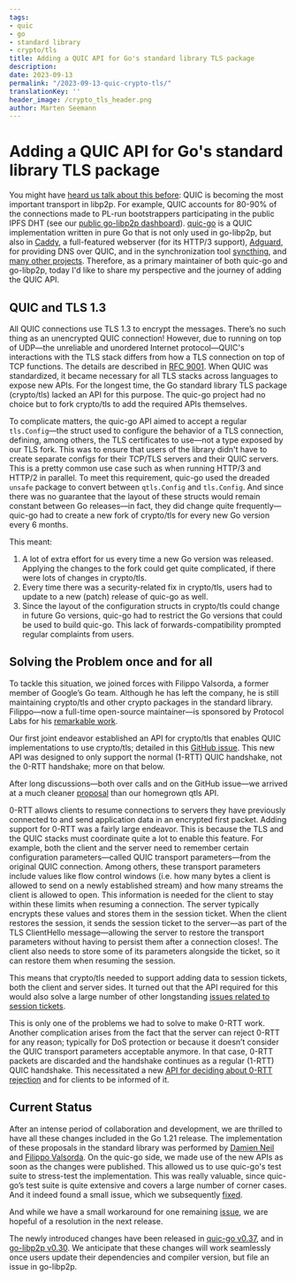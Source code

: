 ```yaml
---
tags:
- quic
- go
- standard library
- crypto/tls
title: Adding a QUIC API for Go's standard library TLS package
description:
date: 2023-09-13
permalink: "/2023-09-13-quic-crypto-tls/"
translationKey: ''
header_image: /crypto_tls_header.png
author: Marten Seemann
---
```


# Adding a QUIC API for Go's standard library TLS package

You might have [heard us talk about this before](https://www.youtube.com/watch?v=aDHymXQJ4bs): QUIC is becoming the most important transport in libp2p. For example, QUIC accounts for 80-90% of the connections made to PL-run bootstrappers participating in the public IPFS DHT (see our [public go-libp2p dashboard](https://protocollabs.grafana.net/public-dashboards/2bd3f1bee9964d40b6786fbe3eafd9fc?orgId=1)). [quic-go](https://github.com/quic-go/quic-go) is a QUIC implementation written in pure Go that is not only used in go-libp2p, but also in [Caddy](https://caddyserver.com/), a full-featured webserver (for its HTTP/3 support), [Adguard](https://github.com/AdguardTeam/AdGuardHome), for providing DNS over QUIC, and in the synchronization tool [syncthing](https://github.com/syncthing/syncthing/), and [many other projects](https://github.com/quic-go/quic-go#projects-using-quic-go). Therefore, as a primary maintainer of both quic-go and go-libp2p, today I'd like to share my perspective and the journey of adding the QUIC API.

## QUIC and TLS 1.3

All QUIC connections use TLS 1.3 to encrypt the messages. There’s no such thing as an unencrypted QUIC connection! However, due to running on top of UDP—the unreliable and unordered Internet protocol—QUIC's interactions with the TLS stack differs from how a TLS connection on top of TCP functions. The details are described in [RFC 9001](https://www.rfc-editor.org/rfc/rfc9001.html). When QUIC was standardized, it became necessary for all TLS stacks across languages to expose new APIs. For the longest time, the Go standard library TLS package (crypto/tls) lacked an API for this purpose. The quic-go project had no choice but to fork crypto/tls to add the required APIs themselves.

To complicate matters, the quic-go API aimed to accept a regular `tls.Config`—the struct used to configure the behavior of a TLS connection, defining, among others, the TLS certificates to use—not a type exposed by our TLS fork. This was to ensure that users of the library didn't have to create separate configs for their TCP/TLS servers and their QUIC servers. This is a pretty common use case such as when running HTTP/3 and HTTP/2 in parallel. To meet this requirement, quic-go used the dreaded `unsafe` package to convert between `qtls.Config` and `tls.Config`. And since there was no guarantee that the layout of these structs would remain constant between Go releases—in fact, they did change quite frequently—quic-go had to create a new fork of crypto/tls for every new Go version every 6 months.

This meant:

1. A lot of extra effort for us every time a new Go version was released. Applying the changes to the fork could get quite complicated, if there were lots of changes in crypto/tls.
2. Every time there was a security-related fix in crypto/tls, users had to update to a new (patch) release of quic-go as well.
3. Since the layout of the configuration structs in crypto/tls could change in future Go versions, quic-go had to restrict the Go versions that could be used to build quic-go. This lack of forwards-compatibility prompted regular complaints from users.

## Solving the Problem once and for all

To tackle this situation, we joined forces with Filippo Valsorda, a former member of Google’s Go team. Although he has left the company, he is still maintaining crypto/tls and other crypto packages in the standard library. Filippo—now a full-time open-source maintainer—is sponsored by Protocol Labs for his [remarkable work](https://words.filippo.io/full-time-maintainer/).

Our first joint endeavor established an API for crypto/tls that enables QUIC implementations to use crypto/tls; detailed in this [GitHub issue](https://github.com/golang/go/issues/44886). This new API was designed to only support the normal (1-RTT) QUIC handshake, not the 0-RTT handshake; more on that below.

After long discussions—both over calls and on the GitHub issue—we arrived at a much cleaner [proposal](https://github.com/golang/go/issues/44886#issuecomment-1493720477) than our homegrown qtls API.

0-RTT allows clients to resume connections to servers they have previously connected to and send application data in an encrypted first packet. Adding support for 0-RTT was a fairly large endeavor. This is because the TLS and the QUIC stacks must coordinate quite a lot to enable this feature. For example, both the client and the server need to remember certain configuration parameters—called QUIC transport parameters—from the original QUIC connection. Among others, these transport parameters include values like flow control windows (i.e. how many bytes a client is allowed to send on a newly established stream) and how many streams the client is allowed to open. This information is needed for the client to stay within these limits when resuming a connection. The server typically encrypts these values and stores them in the session ticket. When the client restores the session, it sends the session ticket to the server—as part of the TLS ClientHello message—allowing the server to restore the transport parameters without having to persist them after a connection closes!. The client also needs to store some of its parameters alongside the ticket, so it can restore them when resuming the session.

This means that crypto/tls needed to support adding data to session tickets, both the client and server sides. It turned out that the API required for this would also solve a large number of other longstanding [issues related to session tickets](https://github.com/golang/go/issues/60105).

This is only one of the problems we had to solve to make 0-RTT work. Another complication arises from the fact that the server can reject 0-RTT for any reason; typically for DoS protection or because it doesn’t consider the QUIC transport parameters acceptable anymore. In that case, 0-RTT packets are discarded and the handshake continues as a regular (1-RTT) QUIC handshake. This necessitated a new [API for deciding about 0-RTT rejection](https://github.com/golang/go/issues/60107) and for clients to be informed of it.

## Current Status

After an intense period of collaboration and development, we are thrilled to have all these changes included in the Go 1.21 release. The implementation of these proposals in the standard library was performed by [Damien Neil](https://github.com/neild) and [Filippo Valsorda](https://github.com/FiloSottile). On the quic-go side, we made use of the new APIs as soon as the changes were published. This allowed us to use quic-go's test suite to stress-test the implementation. This was really valuable, since quic-go’s test suite is quite extensive and covers a large number of corner cases. And it indeed found a small issue, which we subsequently [fixed](https://go-review.googlesource.com/c/go/+/498215).

And while we have a small workaround for one remaining [issue](https://github.com/golang/go/issues/60506), we are hopeful of a resolution in the next release.

The newly introduced changes have been released in [quic-go v0.37](https://github.com/quic-go/quic-go/releases/tag/v0.37.0), and in [go-libp2p v0.30](https://github.com/libp2p/go-libp2p/releases/tag/v0.30.0). We anticipate that these changes will work seamlessly once users update their dependencies and compiler version, but file an issue in go-libp2p.

